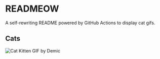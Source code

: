 # READMEOW

A self-rewriting README powered by GitHub Actions to display cat gifs.

## Cats

![Cat Kitten GIF by Demic](https://media1.giphy.com/media/v1.Y2lkPTlhY2QwMmRhNzExZnFrOTU3MWFsb3BqcDJnbGZqazBqemprZmdnODByMjdncW9hdyZlcD12MV9naWZzX3NlYXJjaCZjdD1n/3oriO0OEd9QIDdllqo/200.gif)
